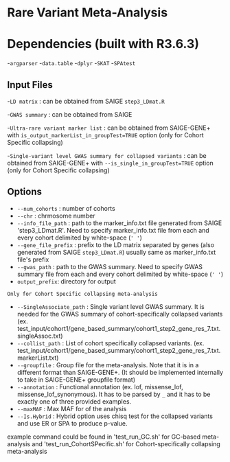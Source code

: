 # Rare Variant Meta-Analysis

# Dependencies (built with R3.6.3)
-`argparser`
-`data.table`
-`dplyr`
-`SKAT`
-`SPAtest`


## Input Files

-`LD matrix` : can be obtained from SAIGE `step3_LDmat.R`

-`GWAS summary` : can be obtained from SAIGE

-`Ultra-rare variant marker list` : can be obtained from SAIGE-GENE+ with `is_output_markerList_in_groupTest=TRUE` option (only for Cohort Specific collapsing)

-`Single-variant level GWAS summary for collapsed variants` : can be obtained from SAIGE-GENE+ with `--is_single_in_groupTest=TRUE` option (only for Cohort Specific collapsing)


## Options

- `--num_cohorts` : number of cohorts
- `--chr` : chrmosome number
- `--info_file_path` : path to the marker_info.txt file generated from SAIGE 'step3_LDmat.R'. Need to specify marker_info.txt file from each and every cohort delimited by white-space (`' '`)
- `--gene_file_prefix` : prefix to the LD matrix separated by genes (also generated from SAIGE `step3_LDmat.R`) usually same as marker_info.txt file's prefix
- `--gwas_path` : path to the GWAS summary. Need to specify GWAS summary file from each and every cohort delimited by white-space (`' '`)
- `output_prefix`: directory for output

`Only for Cohort Specific collapsing meta-analysis`

- `--SingleAssociate_path` : Single variant level GWAS summary. It is needed for the GWAS summary of cohort-specifically collapsed variants (ex. test_input/cohort1/gene_based_summary/cohort1_step2_gene_res_7.txt.singleAssoc.txt)
- `--collist_path` : List of cohort specifically collapsed variants. (ex. test_input/cohort1/gene_based_summary/cohort1_step2_gene_res_7.txt.markerList.txt)
- `--groupfile` : Group file for the meta-analysis. Note that it is in a different format than SAIGE-GENE+. (It should be implemented internally to take in SAIGE-GENE+ groupfile format)
- `--annotation` : Functional annotation (ex. lof, missense_lof, missense_lof_synonymous). It has to be parsed by `_` and it has to be exactly one of three provided examples.
- `--maxMAF` : Max MAF for of the analysis
- `--Is.Hybrid` : Hybrid option uses chisq test for the collapsed variants and use ER or SPA to produce p-value.

example command could be found in 'test_run_GC.sh' for GC-based meta-analysis and 'test_run_CohortSPecific.sh' for Cohort-specifically collapsing meta-analysis
